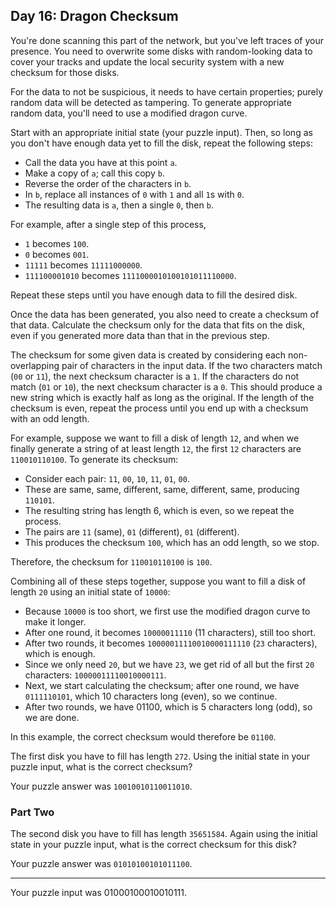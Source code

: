 ## Day 16: Dragon Checksum

You're done scanning this part of the network, but you've left traces of your
presence. You need to overwrite some disks with random-looking data to cover
your tracks and update the local security system with a new checksum for those
disks.

For the data to not be suspicious, it needs to have certain properties; purely
random data will be detected as tampering. To generate appropriate random data,
you'll need to use a modified dragon curve.

Start with an appropriate initial state (your puzzle input). Then, so long as
you don't have enough data yet to fill the disk, repeat the following steps:

* Call the data you have at this point `a`.
* Make a copy of `a`; call this copy `b`.
* Reverse the order of the characters in `b`.
* In `b`, replace all instances of `0` with `1` and all `1`s with `0`.
* The resulting data is `a`, then a single `0`, then `b`.

For example, after a single step of this process,

* `1` becomes `100`.
* `0` becomes `001`.
* `11111` becomes `11111000000`.
* `111100001010` becomes `1111000010100101011110000`.

Repeat these steps until you have enough data to fill the desired disk.

Once the data has been generated, you also need to create a checksum of that
data. Calculate the checksum only for the data that fits on the disk, even if
you generated more data than that in the previous step.

The checksum for some given data is created by considering each non-overlapping
pair of characters in the input data. If the two characters match (`00`
or `11`), the next checksum character is a `1`. If the characters do not
match (`01` or `10`), the next checksum character is a `0`. This should produce
a new string which is exactly half as long as the original. If the length of the
checksum is even, repeat the process until you end up with a checksum with an
odd length.

For example, suppose we want to fill a disk of length `12`, and when we finally
generate a string of at least length `12`, the first `12` characters
are `110010110100`. To generate its checksum:

* Consider each pair: `11`, `00`, `10`, `11`, `01`, `00`.
* These are same, same, different, same, different, same, producing `110101`.
* The resulting string has length 6, which is even, so we repeat the process.
* The pairs are `11` (same), `01` (different), `01` (different).
* This produces the checksum `100`, which has an odd length, so we stop.

Therefore, the checksum for `110010110100` is `100`.

Combining all of these steps together, suppose you want to fill a disk of
length `20` using an initial state of `10000`:

* Because `10000` is too short, we first use the modified dragon curve to make
  it longer.
* After one round, it becomes `10000011110` (11 characters), still too short.
* After two rounds, it becomes `10000011110010000111110` (`23` characters),
  which is enough.
* Since we only need `20`, but we have `23`, we get rid of all but the
  first `20` characters: `10000011110010000111`.
* Next, we start calculating the checksum; after one round, we
  have `0111110101`, which 10 characters long (even), so we continue.
* After two rounds, we have 01100, which is 5 characters long (odd), so we are
  done.

In this example, the correct checksum would therefore be `01100`.

The first disk you have to fill has length `272`. Using the initial state in
your puzzle input, what is the correct checksum?

Your puzzle answer was `10010010110011010`.

### Part Two

The second disk you have to fill has length `35651584`. Again using the initial
state in your puzzle input, what is the correct checksum for this disk?

Your puzzle answer was `01010100101011100`.


------ 


Your puzzle input was 01000100010010111.
